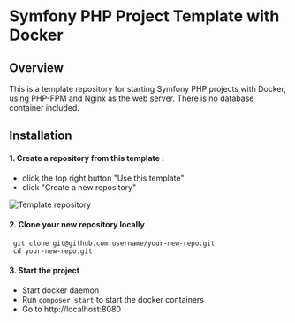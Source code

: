 # Symfony PHP Project Template with Docker

## Overview

This is a template repository for starting Symfony PHP projects with Docker, using PHP-FPM and Nginx as the web server. There is no database container included.

## Installation

 #### 1. Create a repository from this template : 
 - click the top right button "Use this template" 
 - click "Create a new repository"

![Template repository](https://prnt.sc/J6DHD10YmrSi)

 #### 2. Clone your new repository locally
	 git clone git@github.com:username/your-new-repo.git
	 cd your-new-repo.git
 #### 3. Start the project
 - Start docker daemon
 - Run	  `composer start` to start the docker containers
 - Go to http://localhost:8080


